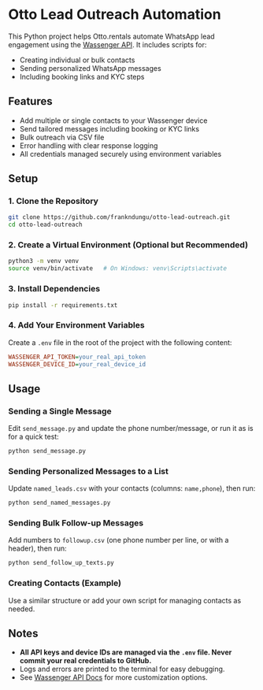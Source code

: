 # Otto Lead Outreach Automation

This Python project helps Otto.rentals automate WhatsApp lead engagement using the [Wassenger API](https://wassenger.com/). It includes scripts for:

- Creating individual or bulk contacts
- Sending personalized WhatsApp messages
- Including booking links and KYC steps

## Features

- Add multiple or single contacts to your Wassenger device
- Send tailored messages including booking or KYC links
- Bulk outreach via CSV file
- Error handling with clear response logging
- All credentials managed securely using environment variables

## Setup

### 1. Clone the Repository

```bash
git clone https://github.com/frankndungu/otto-lead-outreach.git
cd otto-lead-outreach
```

### 2. Create a Virtual Environment (Optional but Recommended)

```bash
python3 -m venv venv
source venv/bin/activate   # On Windows: venv\Scripts\activate
```

### 3. Install Dependencies

```bash
pip install -r requirements.txt
```

### 4. Add Your Environment Variables

Create a `.env` file in the root of the project with the following content:

```ini
WASSENGER_API_TOKEN=your_real_api_token
WASSENGER_DEVICE_ID=your_real_device_id
```

## Usage

### Sending a Single Message

Edit `send_message.py` and update the phone number/message, or run it as is for a quick test:

```bash
python send_message.py
```

### Sending Personalized Messages to a List

Update `named_leads.csv` with your contacts (columns: `name,phone`), then run:

```bash
python send_named_messages.py
```

### Sending Bulk Follow-up Messages

Add numbers to `followup.csv` (one phone number per line, or with a header), then run:

```bash
python send_follow_up_texts.py
```

### Creating Contacts (Example)

Use a similar structure or add your own script for managing contacts as needed.

## Notes

- **All API keys and device IDs are managed via the `.env` file. Never commit your real credentials to GitHub.**
- Logs and errors are printed to the terminal for easy debugging.
- See [Wassenger API Docs](https://wassenger.com/docs/) for more customization options.
